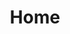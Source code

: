 ---
home: true
layout: BlogHome
icon: flat-color-icons:home
title: Home
heroImage: /logo.svg
heroAlt: https://github.com/Zhangbokai614
heroImageStyle:
  border-radius: 100%
heroText: Transistor
heroFullScreen: true
tagline: Output is the best input
bgImage: /banner-d.png
bgImageDark: /banner.jpg
projects:
  - icon: mdi:github
    name: GitHub
    desc: 工作与开源
    link: https://github.com/Zhangbokai614

  - icon: "mdi:more-horiz"
    name: 微信公众号
    desc: 文章发布
    link: /more

  - icon: simple-icons:observable
    name: Observable
    desc: js 绘画集
    link: https://observablehq.com/@zhangbokai614?tab=collections

  - icon: ri:yuque-fill
    name: 语雀
    desc: 数字花园
    link: https://www.yuque.com/zhangbokai-

footer: 友情链接：<a href="https://shplume.github.io"> zhangjundan </a> 、 <a href="https://zequanr.github.io"> wangzequan </a>
---